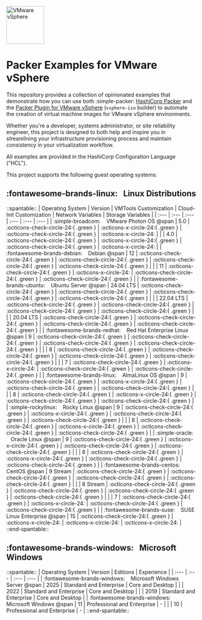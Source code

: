 <!-- markdownlint-disable first-line-h1 no-inline-html -->

<img src="assets/images/icon-color.svg" alt="VMware vSphere" width="100">

# Packer Examples for VMware vSphere

This repository provides a collection of opinionated examples that demonstrate how you can use both :simple-packer: [HashiCorp Packer][packer] and the [Packer Plugin for VMware vSphere][packer-plugin-vsphere] (`vsphere-iso` builder) to automate the creation of virtual machine images for VMware vSphere environments.

Whether you're a developer, systems administrator, or site reliability engineer, this project is designed to both help and inspire you in streamlining your infrastructure provisioning process and maintain consistency in your virtualization workflow.

All examples are provided in the HashiCorp Configuration Language ("HCL").

This project supports the following guest operating systems:

## :fontawesome-brands-linux: &nbsp; Linux Distributions

::spantable::
| Operating System                                                        | Version   | VMTools Customization                | Cloud-Init Customization             | Network Variables                    | Storage Variables                    |
| :---                                                                    | :---      | :---                                 | :---                                 | :---                                 | :---                                 |
| :simple-broadcom: &nbsp;&nbsp; VMware Photon OS @span                     | 5.0       | :octicons-check-circle-24:{ .green } | :octicons-x-circle-24:{ .green }     | :octicons-check-circle-24:{ .green } | :octicons-x-circle-24:               |
|                                                                         | 4.0       | :octicons-check-circle-24:{ .green } | :octicons-x-circle-24:{ .green }     | :octicons-check-circle-24:{ .green } | :octicons-x-circle-24:               |
| :fontawesome-brands-debian: &nbsp;&nbsp; Debian @span                   | 12        | :octicons-check-circle-24:{ .green } | :octicons-check-circle-24:{ .green } | :octicons-check-circle-24:{ .green } | :octicons-check-circle-24:{ .green } |
|                                                                         | 11        | :octicons-check-circle-24:{ .green } | :octicons-x-circle-24:               | :octicons-check-circle-24:{ .green } | :octicons-check-circle-24:{ .green } |
| :fontawesome-brands-ubuntu: &nbsp;&nbsp; Ubuntu Server @span            | 24.04 LTS | :octicons-check-circle-24:{ .green } | :octicons-check-circle-24:{ .green } | :octicons-check-circle-24:{ .green } | :octicons-check-circle-24:{ .green } |
|                                                                         | 22.04 LTS | :octicons-check-circle-24:{ .green } | :octicons-check-circle-24:{ .green } | :octicons-check-circle-24:{ .green } | :octicons-check-circle-24:{ .green } |
|                                                                         | 20.04 LTS | :octicons-check-circle-24:{ .green } | :octicons-check-circle-24:{ .green } | :octicons-check-circle-24:{ .green } | :octicons-check-circle-24:{ .green } |
| :fontawesome-brands-redhat: &nbsp;&nbsp; Red Hat Enterprise Linux @span | 9         | :octicons-check-circle-24:{ .green } | :octicons-check-circle-24:{ .green } | :octicons-check-circle-24:{ .green } | :octicons-check-circle-24:{ .green } |
|                                                                         | 8         | :octicons-check-circle-24:{ .green } | :octicons-check-circle-24:{ .green } | :octicons-check-circle-24:{ .green } | :octicons-check-circle-24:{ .green } |
|                                                                         | 7         | :octicons-check-circle-24:{ .green } | :octicons-x-circle-24:               | :octicons-check-circle-24:{ .green } | :octicons-check-circle-24:{ .green } |
| :fontawesome-brands-linux: &nbsp;&nbsp; AlmaLinux OS @span              | 9         | :octicons-check-circle-24:{ .green } | :octicons-x-circle-24:{ .green }     | :octicons-check-circle-24:{ .green } | :octicons-check-circle-24:{ .green } |
|                                                                         | 8         | :octicons-check-circle-24:{ .green } | :octicons-x-circle-24:{ .green }     | :octicons-check-circle-24:{ .green } | :octicons-check-circle-24:{ .green } |
| :simple-rockylinux: &nbsp;&nbsp; Rocky Linux @span                      | 9         | :octicons-check-circle-24:{ .green } | :octicons-x-circle-24:{ .green }     | :octicons-check-circle-24:{ .green } | :octicons-check-circle-24:{ .green } |
|                                                                         | 8         | :octicons-check-circle-24:{ .green } | :octicons-x-circle-24:{ .green }     | :octicons-check-circle-24:{ .green } | :octicons-check-circle-24:{ .green } |
| :simple-oracle: &nbsp;&nbsp; Oracle Linux @span                         | 9         | :octicons-check-circle-24:{ .green } | :octicons-x-circle-24:{ .green }     | :octicons-check-circle-24:{ .green } | :octicons-check-circle-24:{ .green } |
|                                                                         | 8         | :octicons-check-circle-24:{ .green } | :octicons-x-circle-24:{ .green }     | :octicons-check-circle-24:{ .green } | :octicons-check-circle-24:{ .green } |
| :fontawesome-brands-centos: &nbsp;&nbsp; CentOS @span                   | 9 Stream  | :octicons-check-circle-24:{ .green } | :octicons-check-circle-24:{ .green } | :octicons-check-circle-24:{ .green } | :octicons-check-circle-24:{ .green } |
|                                                                         | 8 Stream  | :octicons-check-circle-24:{ .green } | :octicons-check-circle-24:{ .green } | :octicons-check-circle-24:{ .green } | :octicons-check-circle-24:{ .green } |
|                                                                         | 7         | :octicons-check-circle-24:{ .green } | :octicons-x-circle-24:               | :octicons-check-circle-24:{ .green } | :octicons-check-circle-24:{ .green } |
| :fontawesome-brands-suse: &nbsp;&nbsp; SUSE Linux Enterprise @span      | 15        | :octicons-check-circle-24:{ .green } | :octicons-x-circle-24:               | :octicons-x-circle-24:               | :octicons-x-circle-24:               |
::end-spantable::

## :fontawesome-brands-windows: &nbsp; Microsoft Windows

::spantable::
| Operating System                                                         | Version | Editions                    | Experience       |
| :---                                                                     | :---    | :---                        | :---             |
| :fontawesome-brands-windows: &nbsp;&nbsp; Microsoft Windows Server @span | 2025    | Standard and Enterprise     | Core and Desktop |
|                                                                          | 2022    | Standard and Enterprise     | Core and Desktop |
|                                                                          | 2019    | Standard and Enterprise     | Core and Desktop |
| :fontawesome-brands-windows: &nbsp;&nbsp; Microsoft Windows @span        | 11      | Professional and Enterprise | -                |
|                                                                          | 10      | Professional and Enterprise | -                |
::end-spantable::

[//]: Links
[packer]: https://www.packer.io
[packer-plugin-vsphere]: https://developer.hashicorp.com/packer/plugins/builders/vsphere/vsphere-iso
